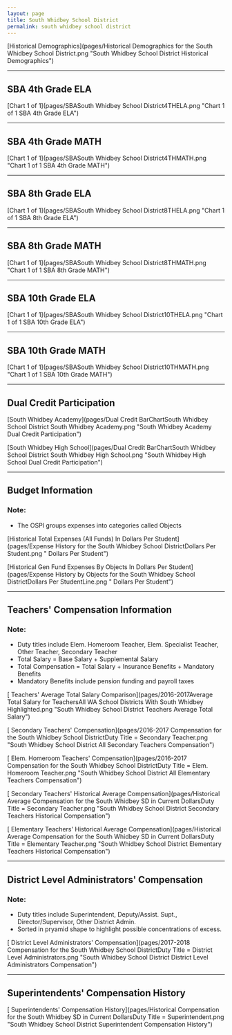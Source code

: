 ```yaml
---
layout: page
title: South Whidbey School District
permalink: south whidbey school district
---
```



[Historical Demographics](pages/Historical Demographics for the South Whidbey School District.png "South Whidbey School District Historical Demographics")

___

## SBA 4th Grade ELA

[Chart 1 of 1](pages/SBASouth Whidbey School District4THELA.png "Chart 1 of 1 SBA 4th Grade ELA")


___

## SBA 4th Grade MATH

[Chart 1 of 1](pages/SBASouth Whidbey School District4THMATH.png "Chart 1 of 1 SBA 4th Grade MATH")


___

## SBA 8th Grade ELA

[Chart 1 of 1](pages/SBASouth Whidbey School District8THELA.png "Chart 1 of 1 SBA 8th Grade ELA")


___

## SBA 8th Grade MATH

[Chart 1 of 1](pages/SBASouth Whidbey School District8THMATH.png "Chart 1 of 1 SBA 8th Grade MATH")


___

## SBA 10th Grade ELA

[Chart 1 of 1](pages/SBASouth Whidbey School District10THELA.png "Chart 1 of 1 SBA 10th Grade ELA")


___

## SBA 10th Grade MATH

[Chart 1 of 1](pages/SBASouth Whidbey School District10THMATH.png "Chart 1 of 1 SBA 10th Grade MATH")


___

## Dual Credit Participation

[South Whidbey Academy](pages/Dual Credit BarChartSouth Whidbey School District South Whidbey Academy.png "South Whidbey Academy Dual Credit Participation")

[South Whidbey High School](pages/Dual Credit BarChartSouth Whidbey School District South Whidbey High School.png "South Whidbey High School Dual Credit Participation")


___

## Budget Information
### Note:
- The OSPI groups expenses into categories called Objects

[Historical Total Expenses (All Funds) In Dollars Per Student](pages/Expense History for the South Whidbey School DistrictDollars Per Student.png " Dollars Per Student")

[Historical Gen Fund Expenses By Objects In Dollars Per Student](pages/Expense History by Objects for the South Whidbey School DistrictDollars Per StudentLine.png " Dollars Per Student")


___

## Teachers' Compensation Information
### Note:
- Duty titles include Elem. Homeroom Teacher, Elem. Specialist Teacher, Other Teacher, Secondary Teacher
- Total Salary = Base Salary + Supplemental Salary
- Total Compensation = Total Salary + Insurance Benefits + Mandatory Benefits
- Mandatory Benefits include pension funding and payroll taxes

[ Teachers' Average Total Salary Comparison](pages/2016-2017Average Total Salary for TeachersAll WA School Districts With South Whidbey Highlighted.png "South Whidbey School District Teachers Average Total Salary")

[ Secondary Teachers' Compensation](pages/2016-2017 Compensation for the South Whidbey School DistrictDuty Title = Secondary Teacher.png "South Whidbey School District All Secondary Teachers Compensation")

[ Elem. Homeroom Teachers' Compensation](pages/2016-2017 Compensation for the South Whidbey School DistrictDuty Title = Elem. Homeroom Teacher.png "South Whidbey School District All Elementary Teachers Compensation")

[ Secondary Teachers' Historical Average Compensation](pages/Historical Average Compensation for the South Whidbey SD in Current DollarsDuty Title = Secondary Teacher.png "South Whidbey School District Secondary Teachers Historical Compensation")

[ Elementary Teachers' Historical Average Compensation](pages/Historical Average Compensation for the South Whidbey SD in Current DollarsDuty Title = Elementary Teacher.png "South Whidbey School District Elementary Teachers Historical Compensation")


___

## District Level Administrators' Compensation

### Note:
- Duty titles include Superintendent, Deputy/Assist. Supt., Director/Supervisor, Other District Admin.
- Sorted in pryamid shape to highlight possible concentrations of excess.

[ District Level Administrators' Compensation](pages/2017-2018 Compensation for the South Whidbey School DistrictDuty Title = District Level Administrators.png "South Whidbey School District District Level Administrators Compensation")


___

## Superintendents' Compensation History

[ Superintendents' Compensation History](pages/Historical Compensation for the South Whidbey SD in Current DollarsDuty Title = Superintendent.png "South Whidbey School District Superintendent Compensation History")

